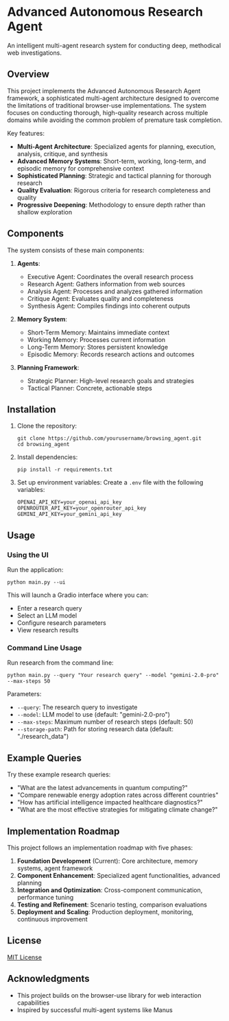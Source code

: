 # Advanced Autonomous Research Agent

An intelligent multi-agent research system for conducting deep, methodical web investigations.

## Overview

This project implements the Advanced Autonomous Research Agent framework, a sophisticated multi-agent architecture designed to overcome the limitations of traditional browser-use implementations. The system focuses on conducting thorough, high-quality research across multiple domains while avoiding the common problem of premature task completion.

Key features:

- **Multi-Agent Architecture**: Specialized agents for planning, execution, analysis, critique, and synthesis
- **Advanced Memory Systems**: Short-term, working, long-term, and episodic memory for comprehensive context
- **Sophisticated Planning**: Strategic and tactical planning for thorough research
- **Quality Evaluation**: Rigorous criteria for research completeness and quality
- **Progressive Deepening**: Methodology to ensure depth rather than shallow exploration

## Components

The system consists of these main components:

1. **Agents**:
   - Executive Agent: Coordinates the overall research process
   - Research Agent: Gathers information from web sources
   - Analysis Agent: Processes and analyzes gathered information
   - Critique Agent: Evaluates quality and completeness
   - Synthesis Agent: Compiles findings into coherent outputs

2. **Memory System**:
   - Short-Term Memory: Maintains immediate context
   - Working Memory: Processes current information
   - Long-Term Memory: Stores persistent knowledge
   - Episodic Memory: Records research actions and outcomes

3. **Planning Framework**:
   - Strategic Planner: High-level research goals and strategies
   - Tactical Planner: Concrete, actionable steps

## Installation

1. Clone the repository:
   ```
   git clone https://github.com/yourusername/browsing_agent.git
   cd browsing_agent
   ```

2. Install dependencies:
   ```
   pip install -r requirements.txt
   ```

3. Set up environment variables:
   Create a `.env` file with the following variables:
   ```
   OPENAI_API_KEY=your_openai_api_key
   OPENROUTER_API_KEY=your_openrouter_api_key
   GEMINI_API_KEY=your_gemini_api_key
   ```

## Usage

### Using the UI

Run the application:
```
python main.py --ui
```

This will launch a Gradio interface where you can:
- Enter a research query
- Select an LLM model
- Configure research parameters
- View research results

### Command Line Usage

Run research from the command line:
```
python main.py --query "Your research query" --model "gemini-2.0-pro" --max-steps 50
```

Parameters:
- `--query`: The research query to investigate
- `--model`: LLM model to use (default: "gemini-2.0-pro")
- `--max-steps`: Maximum number of research steps (default: 50)
- `--storage-path`: Path for storing research data (default: "./research_data")

## Example Queries

Try these example research queries:

- "What are the latest advancements in quantum computing?"
- "Compare renewable energy adoption rates across different countries"
- "How has artificial intelligence impacted healthcare diagnostics?"
- "What are the most effective strategies for mitigating climate change?"

## Implementation Roadmap

This project follows an implementation roadmap with five phases:

1. **Foundation Development** (Current): Core architecture, memory systems, agent framework
2. **Component Enhancement**: Specialized agent functionalities, advanced planning
3. **Integration and Optimization**: Cross-component communication, performance tuning
4. **Testing and Refinement**: Scenario testing, comparison evaluations
5. **Deployment and Scaling**: Production deployment, monitoring, continuous improvement

## License

[MIT License](LICENSE)

## Acknowledgments

- This project builds on the browser-use library for web interaction capabilities
- Inspired by successful multi-agent systems like Manus
